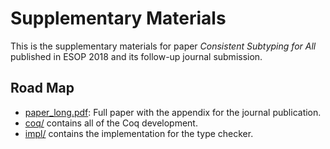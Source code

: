 # Supplementary Materials

This is the supplementary materials for paper *Consistent Subtyping for All*
published in ESOP 2018 and its follow-up journal submission.

## Road Map

+ [paper_long.pdf](./paper_long.pdf): Full paper with the appendix for the journal publication.
+ [coq/](./coq) contains all of the Coq development.
+ [impl/](./impl) contains the implementation for the type checker.
